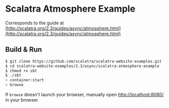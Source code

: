 # Scalatra Atmosphere Example #

Corresponds to the guide at [http://scalatra.org/2.3/guides/async/atmosphere.html](http://scalatra.org/2.3/guides/async/atmosphere.html)

## Build & Run ##

```sh
$ git clone https://github.com/scalatra/scalatra-website-examples.git
$ cd scalatra-website-examples/2.3/async/scalatra-atmosphere-example
$ chmod +x sbt
$ ./sbt
> container:start
> browse
```

If `browse` doesn't launch your browser, manually open [http://localhost:8080/](http://localhost:8080/) in your browser.
